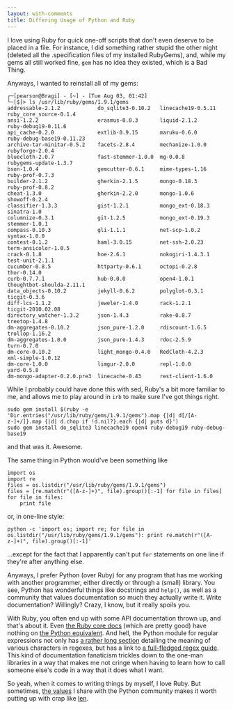 ```yaml
---
layout: with-comments
title: Differing Usage of Python and Ruby
---
```


I love using Ruby for quick one-off scripts that don't even deserve to be placed
in a file. For instance, I did something rather stupid the other night (deleted
all the .specification files of my installed RubyGems), and, while my gems all
still worked fine, `gem` has no idea they existed, which is a Bad Thing.

Anyways, I wanted to reinstall all of my gems:

	┌─[pearson@Bragi] - [~] - [Tue Aug 03, 01:42]
	└─[$]> ls /usr/lib/ruby/gems/1.9.1/gems 
	addressable-2.1.2            do_sqlite3-0.10.2   linecache19-0.5.11  ruby_core_source-0.1.4
	ansi-1.2.2                   erasmus-0.0.3       liquid-2.1.2        ruby-debug19-0.11.6
	api_cache-0.2.0              extlib-0.9.15       maruku-0.6.0        ruby-debug-base19-0.11.23
	archive-tar-minitar-0.5.2    facets-2.8.4        mechanize-1.0.0     rubyforge-2.0.4
	bluecloth-2.0.7              fast-stemmer-1.0.0  mg-0.0.8            rubygems-update-1.3.7
	bson-1.0.4                   gemcutter-0.6.1     mime-types-1.16     ruby-prof-0.7.3
	builder-2.1.2                gherkin-2.1.5       mongo-0.18.3        ruby-prof-0.8.2
	cheat-1.3.0                  gherkin-2.2.0       mongo-1.0.6         showoff-0.2.4
	classifier-1.3.3             gist-1.2.1          mongo_ext-0.18.3    sinatra-1.0
	columnize-0.3.1              git-1.2.5           mongo_ext-0.19.3    stemmer-1.0.1
	compass-0.10.3               gli-1.1.1           net-scp-1.0.2       syntax-1.0.0
	contest-0.1.2                haml-3.0.15         net-ssh-2.0.23      term-ansicolor-1.0.5
	crack-0.1.8                  hoe-2.6.1           nokogiri-1.4.3.1    test-unit-2.1.1
	cucumber-0.8.5               httparty-0.6.1      octopi-0.2.8        thor-0.14.0
	curb-0.7.7.1                 hub-0.0.0           open4-1.0.1         thoughtbot-shoulda-2.11.1
	data_objects-0.10.2          jekyll-0.6.2        polyglot-0.3.1      ticgit-0.3.6
	diff-lcs-1.1.2               jeweler-1.4.0       rack-1.2.1          ticgit-2010.02.08
	directory_watcher-1.3.2      json-1.4.3          rake-0.8.7          treetop-1.4.8
	dm-aggregates-0.10.2         json_pure-1.2.0     rdiscount-1.6.5     trollop-1.16.2
	dm-aggregates-1.0.0          json_pure-1.4.3     rdoc-2.5.9          turn-0.7.0
	dm-core-0.10.2               light_mongo-0.4.0   RedCloth-4.2.3      xml-simple-1.0.12
	dm-core-1.0.0                limgur-2.0.0        repl-1.0.0          yard-0.5.8
	dm-mongo-adapter-0.2.0.pre3  linecache-0.43      rest-client-1.6.0

While I probably could have done this with sed, Ruby's a bit more familiar to
me, and allows me to play around in `irb` to make sure I've got things right.

	sudo gem install $(ruby -e 'Dir.entries("/usr/lib/ruby/gems/1.9.1/gems").map {|d| d[/[A-z-]+/]}.map {|d| d.chop if !d.nil?}.each {|d| puts d}')
	sudo gem install do_sqlite3 linecache19 open4 ruby-debug19 ruby-debug-base19

and that was it.  Awesome.

The same thing in Python would've been something like

	import os
	import re
	files = os.listdir("/usr/lib/ruby/gems/1.9.1/gems")
	files = [re.match(r"([A-z-]+)", file).group()[:-1] for file in files]
	for file in files:
		print file

or, in one-line style:

	python -c 'import os; import re; for file in os.listdir("/usr/lib/ruby/gems/1.9.1/gems"): print re.match(r"([A-z-]+)", file).group()[:-1]'

...except for the fact that I apparently can't put `for` statements on one line
if they're after anything else.

Anyways, I prefer Python (over Ruby) for any program that has me working with
another programmer, either directly or through a (small) library. You see,
Python has wonderful things like docstrings and `help()`, as well as a community
that values documentation so much they actually write it. Write documentation?
Willingly?  Crazy, I know, but it really spoils you.

With Ruby, you often end up with some API documentation thrown up, and that's
about it. Even [the Ruby core docs] (which are pretty good) have nothing on [the
Python equivalent]. And hell, the Python module for regular expressions not only
has [a rather long section] detailing the meaning of various characters in
regexes, but has a link to [a full-fledged regex guide]. This kind of
documentation fanaticism trickles down to the one-man libraries in a way that
makes me not cringe when having to learn how to call someone else's code in a
way that it does what I want.

[the Ruby core docs]: http://ruby-doc.org/core/classes/String.html
[the Python equivalent]: http://docs.python.org/library/string.html
[a rather long section]: http://docs.python.org/library/re.html#regular-expression-syntax
[a full-fledged regex guide]: http://docs.python.org/howto/regex.html#regex-howto

So yeah, when it comes to writing things by myself, I love Ruby. But sometimes,
[the values] I share with the Python community makes it worth putting up with
crap like [len].

[the values]: http://www.python.org/dev/peps/pep-0020/
[len]: http://effbot.org/pyfaq/why-does-python-use-methods-for-some-functionality-e-g-list-index-but-functions-for-other-e-g-len-list.htm
